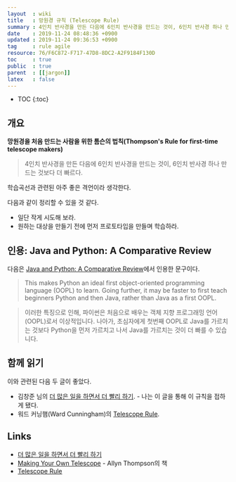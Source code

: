 ```yaml
---
layout  : wiki
title   : 망원경 규칙 (Telescope Rule)
summary : 4인치 반사경을 만든 다음에 6인치 반사경을 만드는 것이, 6인치 반사경 하나 만드는 것보다 더 빠르다
date    : 2019-11-24 08:48:36 +0900
updated : 2019-11-24 09:36:53 +0900
tag     : rule agile
resource: 76/F6C872-F717-47D8-8DC2-A2F9184F130D
toc     : true
public  : true
parent  : [[jargon]]
latex   : false
---
```

* TOC
{:toc}

## 개요

**망원경을 처음 만드는 사람을 위한 톰슨의 법칙(Thompson's Rule for first-time telescope makers)**

> 4인치 반사경을 만든 다음에 6인치 반사경을 만드는 것이, 6인치 반사경 하나 만드는 것보다 더 빠르다.

학습곡선과 관련된 아주 좋은 격언이라 생각한다.

다음과 같이 정리할 수 있을 것 같다.

* 일단 작게 시도해 보라.
* 원하는 대상을 만들기 전에 먼저 프로토타입을 만들며 학습하라.

## 인용: Java and Python: A Comparative Review

다음은 [Java and Python: A Comparative Review][java-python]에서 인용한 문구이다.

> This makes Python an ideal first object-oriented programming language (OOPL) to learn. Going further, it may be faster to first teach beginners Python and then Java, rather than Java as a first OOPL.

> 이러한 특징으로 인해, 파이썬은 처음으로 배우는 객체 지향 프로그래밍 언어(OOPL)로서 이상적입니다.
나아가, 초심자에게 첫번째 OOPL로 Java를 가르치는 것보다 Python을 먼저 가르치고 나서 Java를 가르치는 것이 더 빠를 수 있습니다.


## 함께 읽기

이와 관련된 다음 두 글이 좋았다.

* 김창준 님의 [더 많은 일을 하면서 더 빨리 하기][ac]. - 나는 이 글을 통해 이 규칙을 접하게 됐다.
* 워드 커닝햄(Ward Cunningham)의 [Telescope Rule][wikic2].


## Links

* [더 많은 일을 하면서 더 빨리 하기][ac]
* [Making Your Own Telescope][amazon] - Allyn Thompson의 책
* [Telescope Rule][wikic2]


[ac]: http://agile.egloos.com/1762301
[amazon]: https://www.amazon.com/Making-Telescope-Dover-Books-Astronomy/dp/0486428834
[wikic2]: http://wiki.c2.com/?TelescopeRule
[java-python]: http://web.archive.org/web/20050210024551/http://www.arielpartners.com/arielpartners/content/public/topics/technology/technologyReviews/javaVsPython
